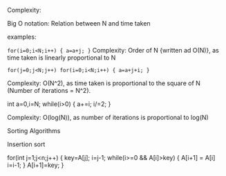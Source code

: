 Complexity:

Big O notation: Relation between N and time taken

examples:

`for(i=0;i<N;i++)
{
	a=a+j;
}`
Complexity: Order of N {written ad O(N)}, as time taken is linearly proportional to N

`for(j=0;j<N;j++)
	for(i=0;i<N;i++)
	{
		a=a+j+i;
	}`

Complexity: O(N^2), as time taken is proportional to the square of N (Number of iterations = N^2).

int a=0,i=N;
while(i>0)
{
	a+=i;
	i/=2;
}

Complexity: O(log(N)), as number of iterations is proportional to log(N)


Sorting Algorithms

Insertion sort

for(int j=1;j<n;j++)
{
	key=A[j];
	i=j-1;
	while(i>=0 && A[i]>key)
	{
		A[i+1] = A[i]
		i=i-1;
	}
	A[i+1]=key;
}